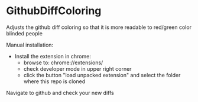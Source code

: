 GithubDiffColoring
==================

Adjusts the github diff coloring so that it is more readable to red/green color blinded people

Manual installation:    

+ Install the extension in chrome:
  - browse to: chrome://extensions/
  - check developer mode in upper right corner
  - click the button "load unpacked extension" and select the folder where this repo is cloned

Navigate to github and check your new diffs